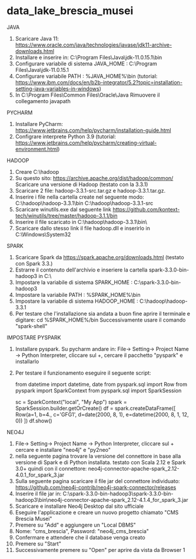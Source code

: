 # data_lake_brescia_musei
JAVA
1) Scaricare Java 11: https://www.oracle.com/java/technologies/javase/jdk11-archive-downloads.html
2) Installare e inserire in: C:\Program Files\Java\jdk-11.0.15.1\bin
3) Configurare variabile di sistema JAVA_HOME : C:\Program Files\Java\jdk-11.0.15.1
4) Configurare variabile PATH : %JAVA_HOME%\bin (tutorial: https://www.ibm.com/docs/en/b2b-integrator/5.2?topic=installation-setting-java-variables-in-windows)
5) In C:\Program Files\Common Files\Oracle\Java Rimuovere il collegamento javapath

PYCHARM
1) Installare PyCharm: https://www.jetbrains.com/help/pycharm/installation-guide.html
2) Configrare interprete Python 3.9 (tutorial: https://www.jetbrains.com/help/pycharm/creating-virtual-environment.html)

HADOOP
1) Creare C:\hadoop
2) Su questo sito: https://archive.apache.org/dist/hadoop/common/ Scaricare una versione di Hadoop (testato con la 3.3.1)
3) Scaricare 2 file: hadoop-3.3.1-src.tar.gz e hadoop-3.3.1.tar.gz.
4) Inserire i file nella cartella create nel seguente modo:
    C:\hadoop\hadoop-3.3.1\bin
    C:\hadoop\hadoop-3.3.1-src
5) Scaricare winutils.exe dal seguente link https://github.com/kontext-tech/winutils/tree/master/hadoop-3.1.1/bin
6) Inserire il file scaricato in C:\hadoop\hadoop-3.3.1\bin\
7) Scaricare dallo stesso link il file hadoop.dll e inserirlo in C:\Windows\System32


SPARK
1) Scaricare Spark da https://spark.apache.org/downloads.html (testato con Spark 3.3.)
2) Estrarre il contenuto dell'archivio e inseriere la cartella spark-3.3.0-bin-hadoop3 in C:\
3) Impostare la variabile di sistema SPARK_HOME : C:\spark-3.3.0-bin-hadoop3
4) Impostare la variabile PATH : %SPARK_HOME%\bin
5) Impostare la variabile di sistema HADOOP_HOME : C:\hadoop\hadoop-3.3.1
6) Per testare che l'installazione sia andata a buon fine aprire il terminale e digitare: cd %SPARK_HOME%/bin
    Successivamente usare il comando "spark-shell"
   
IMPOSTARE PYSPARK
1) Installare pyspark. Su pycharm andare in: File-> Setting-> Project Name -> Python Interpreter, cliccare sul +, cercare il pacchetto "pyspark" e installarlo
2) Per testare il funzionamento eseguire il seguente script:
   
    from datetime import datetime, date
    from pyspark.sql import Row
    from pyspark import SparkContext
    from pyspark.sql import SparkSession
   
    sc = SparkContext("local", "My App")
    spark = SparkSession.builder.getOrCreate()
    df = spark.createDataFrame([
	    Row(a=1, b=4., c='GFG1', d=date(2000, 8, 1),
		e=datetime(2000, 8, 1, 12, 0))
    ])
    df.show()
   
NEO4J
1) File-> Setting-> Project Name -> Python Interpreter, cliccare sul +
    cercare e installare "neo4j" e "py2neo"
2) nella seguente pagina trovare la versione del connettore in base alla versione di Spark e di Python installata.
    testato con Scala 2.12 e Spark 3.0+ quindi con il connettore: neo4j-connector-apache-spark_2.12-4.0.1_for_spark_3.jar
3) Sulla seguente pagina scaricare il file jar del connettore individuato: https://github.com/neo4j-contrib/neo4j-spark-connector/releases
4) Inserire il file jar in: C:\spark-3.3.0-bin-hadoop3\spark-3.3.0-bin-hadoop3\bin\neo4j-connector-apache-spark_2.12-4.1.4_for_spark_3.jar
5) Scaricare e installare Neo4j Desktop dal sito ufficiale
6) Eseguire l'applicazione e creare un nuovo progetto chiamato "CMS Brescia Musei"
7) Premere su "Add" e aggiungere un "Local DBMS"
8) Nome: "cms_brescia", Password: "neo4j_cms_brescia"
9) Confermare e attendere che il database venga creato
10) Premere su "Start"
11) Successivamente premere su "Open" per aprire da vista da Browser
1
   